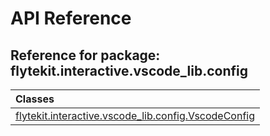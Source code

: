 # API Reference

## Reference for package: flytekit.interactive.vscode_lib.config

| Classes  |
| :------------- |
| [flytekit.interactive.vscode_lib.config.VscodeConfig](flytekit_interactive_vscode_lib_config_vscodeconfig) |
